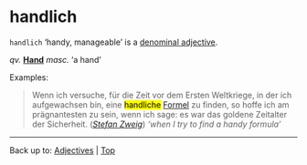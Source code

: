 # handlich

`handlich` ‘handy, manageable’ is a [denominal adjective](../../denominalAdjectives.md).

*qv.* **[Hand](../../../nouns/h/ha/Hand.md)** *masc.* ‘a hand’

Examples:

> Wenn ich versuche, für die Zeit vor dem Ersten Weltkriege, in der ich aufgewachsen bin, eine <mark>handliche</mark> [Formel](../../../nouns/f/fo/Formel.md) zu finden, so hoffe ich am prägnantesten zu sein, wenn ich sage: es war das goldene Zeitalter der Sicherheit. (*[Stefan Zweig](../../../texts/StefanZweig/DieWeltDerSicherheit.md)*) *‘when I try to find a handy formula’*

----

Back up to: [Adjectives](../../index.md) | [Top](../../../index.md)
